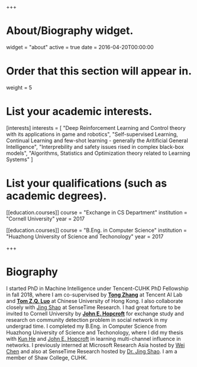 +++
# About/Biography widget.
widget = "about"
active = true
date = 2016-04-20T00:00:00

# Order that this section will appear in.
weight = 5

# List your academic interests.
[interests]
  interests = [
    "Deep Reinforcement Learning and Control theory with its applications in game and robotics",
    "Self-supervised Learning, Continual Learning and few-shot learning - generally the Aritificial General Intelligence",
    "Interprebility and safety issues rised in complex black-box models",
    "Algorithms, Statistics and Optimization theory related to Learning Systems"
  ]

# List your qualifications (such as academic degrees).
[[education.courses]]
  course = "Exchange in CS Department"
  institution = "Cornell University"
  year = 2017

[[education.courses]]
  course = "B.Eng. in Computer Science"
  institution = "Huazhong University of Science and Techonology"
  year = 2017
 
+++

# Biography
I started PhD in Machine Intelligence under Tencent-CUHK PhD Fellowship in fall 2018,
where I am co-supervised by
[**Tong Zhang**](http://tongzhang-ml.org) at Tencent AI Lab and
[**Tom Z.Q. Luo**](http://www.cuhk.edu.cn/en/node/659) at Chinese University of Hong Kong.
I also collaborate closely with [Jing Shao](http://www.ee.cuhk.edu.hk/~jshao/) at SenseTime Research.
I had great forture to be invited to Cornell University by [**John E. Hopcroft**](http://www.cs.cornell.edu/jeh/) for exchange study and research on community detection problem in social network in my undergrad time.
I completed my B.Eng. in Computer Science from Huazhong University of Science and Techonology,
where I did my thesis with [Kun He](http://faculty.hust.edu.cn/hekun/en/) and [John E. Hopcroft](http://www.cs.cornell.edu/jeh/) in learning multi-channel influence in networks.
I previously interned at Microsoft Research Asia hosted by [Wei Chen](https://www.microsoft.com/en-us/research/people/weic/) and also at SenseTime Research hosted by [Dr. Jing Shao](http://www.ee.cuhk.edu.hk/~jshao/).
I am a member of Shaw College, CUHK.